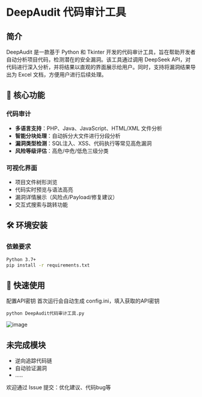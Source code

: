 # DeepAudit 代码审计工具

## 简介
DeepAudit 是一款基于 Python 和 Tkinter 开发的代码审计工具，旨在帮助开发者自动分析项目代码，检测潜在的安全漏洞。该工具通过调用 DeepSeek API，对代码进行深入分析，并将结果以直观的界面展示给用户。同时，支持将漏洞结果导出为 Excel 文档，方便用户进行后续处理。

## 📌 核心功能

### 代码审计
- **多语言支持**：PHP、Java、JavaScript、HTML/XML 文件分析
- **智能分块处理**：自动拆分大文件进行分段分析
- **漏洞类型检测**：SQL注入、XSS、代码执行等常见高危漏洞
- **风险等级评估**：高危/中危/低危三级分类

### 可视化界面
- 项目文件树形浏览
- 代码实时预览与语法高亮
- 漏洞详情展示（风险点/Payload/修复建议）
- 交互式搜索与跳转功能

## 🛠️ 环境安装

### 依赖要求
```bash
Python 3.7+
pip install -r requirements.txt
```

## 🚀 快速使用
配置API密钥
首次运行会自动生成 config.ini，填入获取的API密钥
```
python DeepAudit代码审计工具.py
```
![image](https://github.com/user-attachments/assets/bc04820f-55ef-426c-b670-1b7c2d861355)


## 未完成模块
-  逆向追踪代码链
-  自动验证漏洞
-  .....

欢迎通过 Issue 提交：优化建议、代码bug等
